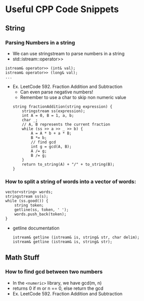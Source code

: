 # Useful CPP Code Snippets
## String
### Parsing Numbers in a string
- We can use stringstream to parse numbers in a string
- std::istream::operator>>
```
istream& operator>> (int& val);
istream& operator>> (long& val);
...
```
- Ex. LeetCode 592. Fraction Addition and Subtraction
    - Can even parse negative numbers!
    - Remember to use a char to skip non numeric value
    ```
    string fractionAddition(string expression) {
        stringstream ss(expression);
        int A = 0, B = 1, a, b;
        char _;
        // A, B represents the current fraction
        while (ss >> a >> _ >> b) {
            A = A * b + a * B;
            B *= b;
            // find gcd
            int g = gcd(A, B);
            A /= g;
            B /= g;
        }
        return to_string(A) + "/" + to_string(B);
    }
    ```

### How to split a string of words into a vector of words:
```
vector<string> words;
stringstream ss(s);
while (ss.good()) {
    string token;
    getline(ss, token, ' ');
    words.push_back(token);
}
```
- getline documentation
    ```
    istream& getline (istream& is, string& str, char delim);
    istream& getline (istream& is, string& str);
    ``` 


## Math Stuff
### How to find gcd between two numbers
- In the `<numeric>` library, we have gcd(m, n)
- returns 0 if m or n == 0, else return the gcd
- Ex. LeetCode 592. Fraction Addition and Subtraction